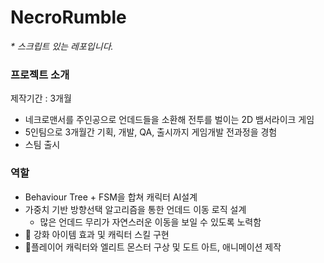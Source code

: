 # NecroRumble
_* 스크립트 있는 레포입니다._
### 프로젝트 소개

제작기간 : 3개월

- 네크로맨서를 주인공으로  언데드들을 소환해 전투를 벌이는 2D 뱀서라이크 게임
- 5인팀으로 3개월간 기획, 개발, QA, 출시까지 게임개발 전과정을 경험
- 스팀 출시

### 역할

- Behaviour Tree + FSM을 합쳐 캐릭터 AI설계
- 가중치 기반 방향선택 알고리즘을 통한 언데드 이동 로직 설계
    - 많은 언데드 무리가 자연스러운 이동을 보일 수 있도록 노력함
-  강화 아이템 효과  및 캐릭터 스킬 구현
- 플레이어 캐릭터와 엘리트 몬스터 구상 및 도트 아트, 애니메이션 제작
